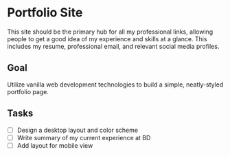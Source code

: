 # Portfolio Site

This site should be the primary hub for all my professional links, allowing people to get a good idea of my experience
and skills at a glance. This includes my resume, professional email, and relevant social media profiles.

## Goal

Utilize vanilla web development technologies to build a simple, neatly-styled portfolio page.

## Tasks

- [ ] Design a desktop layout and color scheme
- [ ] Write summary of my current experience at BD
- [ ] Add layout for mobile view
